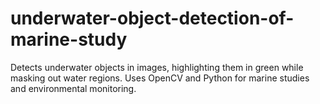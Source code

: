 # underwater-object-detection-of-marine-study
Detects underwater objects in images, highlighting them in green while masking out water regions. Uses OpenCV and Python for marine studies and environmental monitoring.

